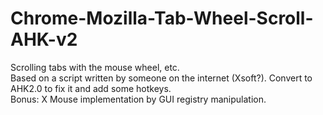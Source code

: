 # Chrome-Mozilla-Tab-Wheel-Scroll-AHK-v2
Scrolling tabs with the mouse wheel, etc.  
Based on a script written by someone on the internet (Xsoft?).  Convert to AHK2.0 to fix it and add some hotkeys.  
Bonus: X Mouse implementation by GUI registry manipulation.  
